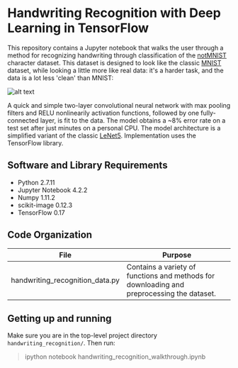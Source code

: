 # Handwriting Recognition with Deep Learning in TensorFlow

This repository contains a Jupyter notebook that walks the user through a method for recognizing handwriting through classification of the [notMNIST](http://yaroslavvb.blogspot.com/2011/09/notmnist-dataset.html) character dataset.  This dataset is designed to look like the classic [MNIST](http://yann.lecun.com/exdb/mnist/) dataset, while looking a little more like real data: it's a harder task, and the data is a lot less 'clean' than MNIST:

![alt text](http://i.imgur.com/lcyDFO1.png)

A quick and simple two-layer convolutional neural network with max pooling filters and RELU nonlinearily activation functions, followed by one fully-connected layer, is fit to the data. The model obtains a ~8% error rate on a test set after just minutes on a personal CPU.  The model architecture is a simplified variant of the classic [LeNet5](http://yann.lecun.com/exdb/lenet/).  Implementation uses the TensorFlow library.

## Software and Library Requirements
* Python 2.7.11
* Jupyter Notebook 4.2.2
* Numpy 1.11.2
* scikit-image 0.12.3
* TensorFlow 0.17

## Code Organization

File | Purpose
------------ | -------------
handwriting_recognition_data.py | Contains a variety of functions and methods for downloading and preprocessing the dataset.

## Getting up and running

Make sure you are in the top-level project directory `handwriting_recognition/`. Then run:

> ipython notebook handwriting_recognition_walkthrough.ipynb
